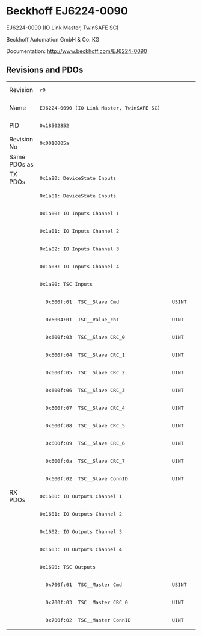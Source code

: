 # Beckhoff EJ6224-0090

EJ6224-0090 (IO Link Master, TwinSAFE SC)

Beckhoff Automation GmbH & Co. KG

Documentation: <a href="http://www.beckhoff.com/EJ6224-0090">http://www.beckhoff.com/EJ6224-0090</a>

## Revisions and PDOs
<table>
<tr >
<td class="first">Revision</td>
<td ><pre>r0</pre></td>
</tr>
<tr >
<td class="first">Name</td>
<td ><pre>EJ6224-0090 (IO Link Master, TwinSAFE SC)</pre></td>
</tr>
<tr >
<td class="first">PID</td>
<td ><pre>0x18502852</pre></td>
</tr>
<tr >
<td class="first">Revision No</td>
<td ><pre>0x0010005a</pre></td>
</tr>
<tr >
<td class="first">Same PDOs as</td>
<td ></td>
</tr>
<tr class="txpdo pdosection">
<td class="first" rowspan=18 valign=top>TX PDOs</td>
<td><pre>0x1a80: DeviceState Inputs</pre></td>
<td></td>
</tr>
<tr class="txpdo pdosection">
<td class="first"><pre>0x1a81: DeviceState Inputs</pre></td>
</tr>
<tr class="txpdo pdosection">
<td class="first"><pre>0x1a00: IO Inputs Channel 1</pre></td>
</tr>
<tr class="txpdo pdosection">
<td class="first"><pre>0x1a01: IO Inputs Channel 2</pre></td>
</tr>
<tr class="txpdo pdosection">
<td class="first"><pre>0x1a02: IO Inputs Channel 3</pre></td>
</tr>
<tr class="txpdo pdosection">
<td class="first"><pre>0x1a03: IO Inputs Channel 4</pre></td>
</tr>
<tr class="txpdo pdosection">
<td class="first"><pre>0x1a90: TSC Inputs</pre></td>
</tr>
<tr class="txpdo">
<td class="first"><pre>  0x600f:01  TSC__Slave Cmd                  USINT</pre></td>
</tr>
<tr class="txpdo">
<td class="first"><pre>  0x6004:01  TSC__Value_ch1                  UINT</pre></td>
</tr>
<tr class="txpdo">
<td class="first"><pre>  0x600f:03  TSC__Slave CRC_0                UINT</pre></td>
</tr>
<tr class="txpdo">
<td class="first"><pre>  0x600f:04  TSC__Slave CRC_1                UINT</pre></td>
</tr>
<tr class="txpdo">
<td class="first"><pre>  0x600f:05  TSC__Slave CRC_2                UINT</pre></td>
</tr>
<tr class="txpdo">
<td class="first"><pre>  0x600f:06  TSC__Slave CRC_3                UINT</pre></td>
</tr>
<tr class="txpdo">
<td class="first"><pre>  0x600f:07  TSC__Slave CRC_4                UINT</pre></td>
</tr>
<tr class="txpdo">
<td class="first"><pre>  0x600f:08  TSC__Slave CRC_5                UINT</pre></td>
</tr>
<tr class="txpdo">
<td class="first"><pre>  0x600f:09  TSC__Slave CRC_6                UINT</pre></td>
</tr>
<tr class="txpdo">
<td class="first"><pre>  0x600f:0a  TSC__Slave CRC_7                UINT</pre></td>
</tr>
<tr class="txpdo">
<td class="first"><pre>  0x600f:02  TSC__Slave ConnID               UINT</pre></td>
</tr>
<tr class="rxpdo pdosection">
<td class="first" rowspan=8 valign=top>RX PDOs</td>
<td><pre>0x1600: IO Outputs Channel 1</pre></td>
<td></td>
</tr>
<tr class="rxpdo pdosection">
<td class="first"><pre>0x1601: IO Outputs Channel 2</pre></td>
</tr>
<tr class="rxpdo pdosection">
<td class="first"><pre>0x1602: IO Outputs Channel 3</pre></td>
</tr>
<tr class="rxpdo pdosection">
<td class="first"><pre>0x1603: IO Outputs Channel 4</pre></td>
</tr>
<tr class="rxpdo pdosection">
<td class="first"><pre>0x1690: TSC Outputs</pre></td>
</tr>
<tr class="rxpdo">
<td class="first"><pre>  0x700f:01  TSC__Master Cmd                 USINT</pre></td>
</tr>
<tr class="rxpdo">
<td class="first"><pre>  0x700f:03  TSC__Master CRC_0               UINT</pre></td>
</tr>
<tr class="rxpdo">
<td class="first"><pre>  0x700f:02  TSC__Master ConnID              UINT</pre></td>
</tr>
</table>
